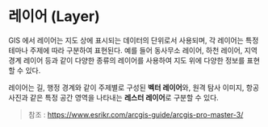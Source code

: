 # 레이어 (Layer)

GIS 에서 레이어는 지도 상에 표시되는 데이터의 단위로서 사용되며, 각 레이어는 특정 테마나 주제에 따라 구분하여 표현된다.
예를 들어 동사무소 레이어, 하천 레이어, 지역 경계 레이어 등과 같이 다양한 종류의 레이어를 사용하여 지도 위에 다양한 정보를 표현할 수 있다.

레이어는 길, 행정 경계와 같이 주제별로 구성된 **벡터 레이어**와, 원격 탐사 이미지, 항공 사진과 같은 특정 공간 영역을 나타내는 **레스터 레이어**로
구분할 수 있다.

> 참조 : https://www.esrikr.com/arcgis-guide/arcgis-pro-master-3/